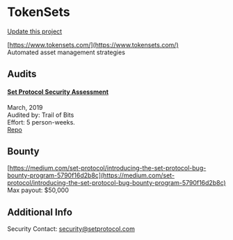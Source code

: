 
# TokenSets

[Update this project](https://github.com/ConsenSys/blockchainSecurityDB/edit/master/projects/tokensets.json)
  
[https://www.tokensets.com/](https://www.tokensets.com/)<br>
Automated asset management strategies


## Audits



#### [Set Protocol Security Assessment](https://github.com/trailofbits/publications/blob/master/reviews/setprotocol.pdf)

March, 2019<br>
Audited by: Trail of Bits<br>Effort: 5 person-weeks.<br>
[Repo](https://github.com/SetProtocol/set-protocol-contracts)<br>
      

  

## Bounty

[https://medium.com/set-protocol/introducing-the-set-protocol-bug-bounty-program-5790f16d2b8c](https://medium.com/set-protocol/introducing-the-set-protocol-bug-bounty-program-5790f16d2b8c)<br>
Max payout: $50,000


## Additional Info

Security Contact: security@setprotocol.com

